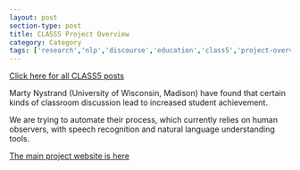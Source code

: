 ```yaml
---
layout: post
section-type: post
title: CLASS5 Project Overview
category: Category
tags: ['research','nlp','discourse','education','class5','project-overviews']
---
```

[Click here for all CLASS5 posts](/tags/class5.html)

Marty Nystrand (University of Wisconsin, Madison) have found that certain kinds of classroom discussion lead to increased student achievement.

We are trying to automate their process, which currently relies on human observers, with speech recognition and natural language understanding tools.

[The main project website is here](http://class.wceruw.org/)
